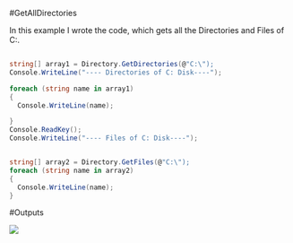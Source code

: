 #GetAllDirectories

In this example I wrote the code, which gets all the Directories and Files of C:\.
```C#

string[] array1 = Directory.GetDirectories(@"C:\");
Console.WriteLine("---- Directories of C: Disk----");

foreach (string name in array1)
{
  Console.WriteLine(name);

}
Console.ReadKey();
Console.WriteLine("---- Files of C: Disk----");


string[] array2 = Directory.GetFiles(@"C:\");
foreach (string name in array2)
{
  Console.WriteLine(name);
}
```

#Outputs

<img src="https://cloud.githubusercontent.com/assets/24455176/22103760/dbded8dc-de55-11e6-9a40-ed52fa1ba92e.gif" align="left"  />
